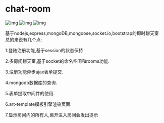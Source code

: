 # chat-room





![img](https://upload-images.jianshu.io/upload_images/13265578-b523c4f5b65f5732.png?imageMogr2/auto-orient/strip%7CimageView2/2/w/1000/format/webp) 
![img](https://upload-images.jianshu.io/upload_images/13265578-0e0cc8beba6f56b4.png?imageMogr2/auto-orient/strip%7CimageView2/2/w/1000/format/webp) 
![img](https://upload-images.jianshu.io/upload_images/13265578-31e6cb4a312e7492.png?imageMogr2/auto-orient/strip%7CimageView2/2/w/1000/format/webp)


基于nodejs,express,mongoDB,mongoose,socket.io,bootstrap的即时聊天室 总的来说有几个点: 

1:登陆注册功能,基于session的状态保持 

2.多房间聊天室,基于socket的命名空间和rooms功能. 

3.注册功能异步ajax表单提交. 

4.mongodb数据库的查询. 

5.表单提取中间件的使用. 

6.art-template模板引擎渲染页面. 

7.显示房间内的所有人,离开进入房间会发出提示


